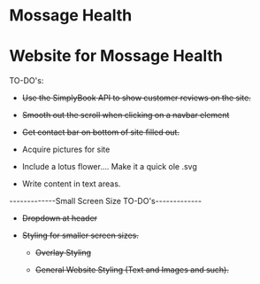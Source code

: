 # Mossage Health

#
# Website for Mossage Health

TO-DO's:

* <strike>Use the SimplyBook API to show customer reviews on the site.</strike>

* <strike>Smooth out the scroll when clicking on a navbar element</strike>

* <strike>Get contact bar on bottom of site filled out.</strike>

* Acquire pictures for site

* Include a lotus flower.... Make it a quick ole .svg

* Write content in text areas.

-------------Small Screen Size TO-DO's-------------

* <strike>Dropdown at header</strike>

* <strike>Styling for smaller screen sizes.
	
	- Overlay Styling

	- General Website Styling (Text and Images and such).</strike>
